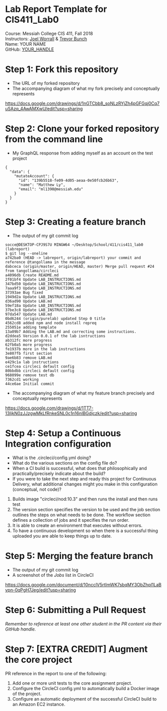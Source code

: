 # Lab Report Template for CIS411_Lab0
Course: Messiah College CIS 411, Fall 2018<br/>
Instructors: [Joel Worrall](https://github.com/tangollama) & [Trevor Bunch](https://github.com/trevordbunch)<br/>
Name: YOUR NAME<br/>
GitHub: [YOUR_HANDLE](https://github.com/YOUR_HANDLE)<br/>

# Step 1: Fork this repository
- The URL of my forked repository
- The accompanying diagram of what my fork precisely and conceptually represents

https://docs.google.com/drawings/d/1nGTCbb8_soNLzRYjZh4pGFGqj0Cq7uSAzq_4AwAMXwU/edit?usp=sharing

# Step 2: Clone your forked repository from the command line
- My GraphQL response from adding myself as an account on the test project
```
{
  "data": {
    "mutateAccount": {
      "id": "139b5518-fe09-4d05-aeaa-0e50fcb26b63",
      "name": "Matthew Ly",
      "email": "ml1390@messiah.edu"
    }
  }
}
```

# Step 3: Creating a feature branch
- The output of my git commit log
```
socce@DESKTOP-CPJ9S7U MINGW64 ~/Desktop/School/411/cis411_lab0 (labreport)
$ git log --oneline
a742ba0 (HEAD -> labreport, origin/labreport) your commit and reference @tangollama in the message
dabceca (origin/master, origin/HEAD, master) Merge pull request #24 from tangollama/circleci
a4096db Create README.md
2f01bf4 Update LAB_INSTRUCTIONS.md
347bd50 Update LAB_INSTRUCTIONS.md
7aaa9f3 Update LAB_INSTRUCTIONS.md
37393ae Bug fixed
1949d2a Update LAB_INSTRUCTIONS.md
d36ad90 Update LAB.md
59ef18a Update LAB_INSTRUCTIONS.md
37be3c8 Update LAB_INSTRUCTIONS.md
97da547 Update LAB.md
0bd6244 (origin/purelab) updated Step 0 title
4562cd8 added npm and node install repreq
255051e adding template
13a09b7 Adding the LAB.md and correcting some instructions.
d2ddea5 Version 0.0.1 of the lab isntructions
ab312fc more progress
62fb0a5 more progress
fe1937b more in the lab instructions
3e807fb first section
9ae6b83 remove LAB.md
e429c1a lab instructions
ce1fcea circleci default config
80bbdbb circleci default config
968099e remove test db
7362cd1 working
44ce6ae Initial commit

```
- The accompanying diagram of what my feature branch precisely and conceptually represents

https://docs.google.com/drawings/d/1TT7-13IjkN0zJJzgwMkLfRnkeSNL0c1n16nIBGdjczk/edit?usp=sharing

# Step 4: Setup a Continuous Integration configuration
- What is the .circleci/config.yml doing?
- What do the various sections on the config file do?
- When a CI build is successful, what does that philosophically and practically/precisely indicate about the build?
- If you were to take the next step and ready this project for Continuous Delivery, what additional changes might you make in this configuration (conceptual, not code)?

1. Builds image "circleci/nod:10.3" and then runs the install and then runs test
2. The version section specifies the version to be used and the job section outlines the steps on what needs to be done. The workflow section defines a collection of jobs and it specifies the run order.
3. It is able to create an environment that executes without errors.
4. To have a continuous development so when there is a successful thing uploaded you are able to keep things up to date. 

# Step 5: Merging the feature branch
* The output of my git commit log
* A screenshot of the _Jobs_ list in CircleCI

https://docs.google.com/document/d/10ncclV5rtImWK7sbqMY3ObZhpl1LaBvpn-0qPgH7Jeg/edit?usp=sharing

# Step 6: Submitting a Pull Request
_Remember to reference at least one other student in the PR content via their GitHub handle._

# Step 7: [EXTRA CREDIT] Augment the core project
PR reference in the report to one of the following:
1. Add one or more unit tests to the core assignment project. 
2. Configure the CircleCI config.yml to automatically build a Docker image of the project.
3. Configure an automatic deployment of the successful CircleCI build to an Amazon EC2 instance.
